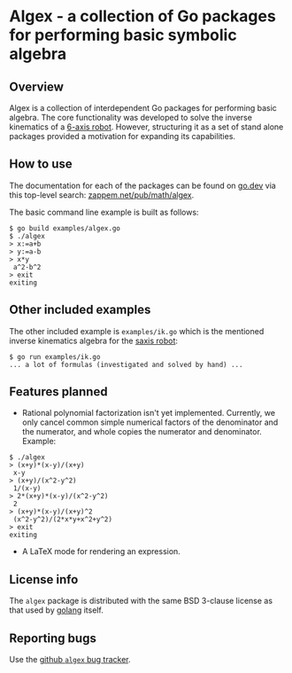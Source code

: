 # Algex - a collection of Go packages for performing basic symbolic algebra

## Overview

Algex is a collection of interdependent Go packages for performing
basic algebra. The core functionality was developed to solve the
inverse kinematics of a [6-axis
robot](https://github.com/tinkerator/saxis). However, structuring it
as a set of stand alone packages provided a motivation for expanding
its capabilities.

## How to use

The documentation for each of the packages can be found on
[go.dev](https://go.dev) via this top-level search:
[zappem.net/pub/math/algex](https://pkg.go.dev/zappem.net/pub/math/algex).

The basic command line example is built as follows:
```
$ go build examples/algex.go
$ ./algex
> x:=a+b
> y:=a-b
> x*y
 a^2-b^2
> exit
exiting
```

## Other included examples

The other included example is `examples/ik.go` which is the mentioned
inverse kinematics algebra for the [saxis
robot](https://github.com/tinkerator/saxis):
```
$ go run examples/ik.go
... a lot of formulas (investigated and solved by hand) ...
```

## Features planned

- Rational polynomial factorization isn't yet implemented. Currently,
  we only cancel common simple numerical factors of the denominator
  and the numerator, and whole copies the numerator and
  denominator. Example:

```
$ ./algex
> (x+y)*(x-y)/(x+y)
 x-y
> (x+y)/(x^2-y^2)
 1/(x-y)
> 2*(x+y)*(x-y)/(x^2-y^2)
 2
> (x+y)*(x-y)/(x+y)^2
 (x^2-y^2)/(2*x*y+x^2+y^2)
> exit
exiting
```
- A LaTeX mode for rendering an expression.

## License info

The `algex` package is distributed with the same BSD 3-clause license
as that used by [golang](https://golang.org/LICENSE) itself.

## Reporting bugs

Use the [github `algex` bug
tracker](https://github.com/tinkerator/algex/issues).